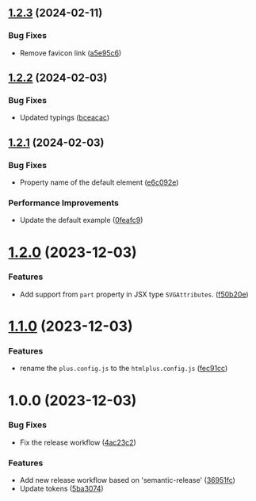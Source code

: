 ## [1.2.3](https://github.com/htmlplus/create-element/compare/v1.2.2...v1.2.3) (2024-02-11)


### Bug Fixes

* Remove favicon link ([a5e95c6](https://github.com/htmlplus/create-element/commit/a5e95c652d49d1809e02a7acc39d753bc5a6b491))

## [1.2.2](https://github.com/htmlplus/create-element/compare/v1.2.1...v1.2.2) (2024-02-03)


### Bug Fixes

* Updated typings ([bceacac](https://github.com/htmlplus/create-element/commit/bceacac3d6bfd7d403d4ea0097bfef74f2261544))

## [1.2.1](https://github.com/htmlplus/create-element/compare/v1.2.0...v1.2.1) (2024-02-03)


### Bug Fixes

* Property name of the default element ([e6c092e](https://github.com/htmlplus/create-element/commit/e6c092e14af6960b6cd6bb20eafc399d475325fc))


### Performance Improvements

* Update the default example ([0feafc9](https://github.com/htmlplus/create-element/commit/0feafc9be167480154143f31c94e586f450e2451))

# [1.2.0](https://github.com/htmlplus/create-element/compare/v1.1.0...v1.2.0) (2023-12-03)


### Features

* Add support from `part` property in JSX type `SVGAttributes`. ([f50b20e](https://github.com/htmlplus/create-element/commit/f50b20e1aa95ef8e1a17ef3ffa95ef03782be849))

# [1.1.0](https://github.com/htmlplus/create-element/compare/v1.0.0...v1.1.0) (2023-12-03)


### Features

* rename the `plus.config.js` to the `htmlplus.config.js` ([fec91cc](https://github.com/htmlplus/create-element/commit/fec91cc65451f9ac98a07974bbfd659332c5792e))

# 1.0.0 (2023-12-03)


### Bug Fixes

* Fix the release workflow ([4ac23c2](https://github.com/htmlplus/create-element/commit/4ac23c2ea06bddbf1f2cf305220c3d1663dbba9f))


### Features

* Add new release workflow based on 'semantic-release' ([36951fc](https://github.com/htmlplus/create-element/commit/36951fcd6a17fdd69ac7e04b02c76d4d4bffec4b))
* Update tokens ([5ba3074](https://github.com/htmlplus/create-element/commit/5ba3074d5bc8b90f4f4f7ac7e6d4d197a1afabe1))
